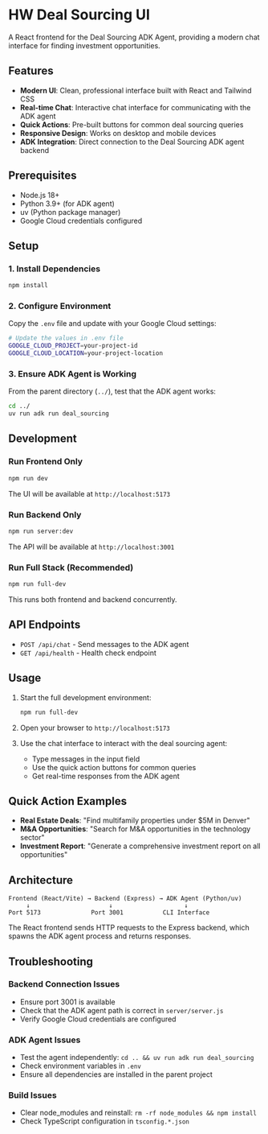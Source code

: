 # HW Deal Sourcing UI

A React frontend for the Deal Sourcing ADK Agent, providing a modern chat interface for finding investment opportunities.

## Features

- **Modern UI**: Clean, professional interface built with React and Tailwind CSS
- **Real-time Chat**: Interactive chat interface for communicating with the ADK agent
- **Quick Actions**: Pre-built buttons for common deal sourcing queries
- **Responsive Design**: Works on desktop and mobile devices
- **ADK Integration**: Direct connection to the Deal Sourcing ADK agent backend

## Prerequisites

- Node.js 18+
- Python 3.9+ (for ADK agent)
- uv (Python package manager)
- Google Cloud credentials configured

## Setup

### 1. Install Dependencies

```bash
npm install
```

### 2. Configure Environment

Copy the `.env` file and update with your Google Cloud settings:

```bash
# Update the values in .env file
GOOGLE_CLOUD_PROJECT=your-project-id
GOOGLE_CLOUD_LOCATION=your-project-location
```

### 3. Ensure ADK Agent is Working

From the parent directory (`../`), test that the ADK agent works:

```bash
cd ../
uv run adk run deal_sourcing
```

## Development

### Run Frontend Only
```bash
npm run dev
```
The UI will be available at `http://localhost:5173`

### Run Backend Only
```bash
npm run server:dev
```
The API will be available at `http://localhost:3001`

### Run Full Stack (Recommended)
```bash
npm run full-dev
```
This runs both frontend and backend concurrently.

## API Endpoints

- `POST /api/chat` - Send messages to the ADK agent
- `GET /api/health` - Health check endpoint

## Usage

1. Start the full development environment:
   ```bash
   npm run full-dev
   ```

2. Open your browser to `http://localhost:5173`

3. Use the chat interface to interact with the deal sourcing agent:
   - Type messages in the input field
   - Use the quick action buttons for common queries
   - Get real-time responses from the ADK agent

## Quick Action Examples

- **Real Estate Deals**: "Find multifamily properties under $5M in Denver"
- **M&A Opportunities**: "Search for M&A opportunities in the technology sector"
- **Investment Report**: "Generate a comprehensive investment report on all opportunities"

## Architecture

```
Frontend (React/Vite) → Backend (Express) → ADK Agent (Python/uv)
     ↓                      ↓                    ↓
Port 5173              Port 3001           CLI Interface
```

The React frontend sends HTTP requests to the Express backend, which spawns the ADK agent process and returns responses.

## Troubleshooting

### Backend Connection Issues
- Ensure port 3001 is available
- Check that the ADK agent path is correct in `server/server.js`
- Verify Google Cloud credentials are configured

### ADK Agent Issues
- Test the agent independently: `cd .. && uv run adk run deal_sourcing`
- Check environment variables in `.env`
- Ensure all dependencies are installed in the parent project

### Build Issues
- Clear node_modules and reinstall: `rm -rf node_modules && npm install`
- Check TypeScript configuration in `tsconfig.*.json`
